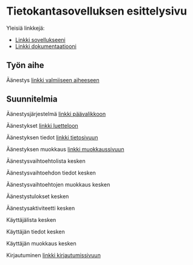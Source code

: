# Tietokantasovelluksen esittelysivu

Yleisiä linkkejä:

* [Linkki sovellukseeni](https://rikukali.users.cs.helsinki.fi/leiska)
* [Linkki dokumentaatiooni](https://github.com/rrrkkk/Tsoha-Bootstrap/blob/master/doc/dokumentaatio.pdf)

## Työn aihe

Äänestys [linkki valmiiseen aiheeseen](http://advancedkittenry.github.io/suunnittelu_ja_tyoymparisto/aiheet/Aanestys.html) 

## Suunnitelmia

Äänestysjärjestelmä [linkki päävalikkoon](https://rikukali.users.cs.helsinki.fi/leiska/)

Äänestykset [linkki luetteloon](https://rikukali.users.cs.helsinki.fi/leiska/vote)

Äänestyksen tiedot [linkki tietosivuun](https://rikukali.users.cs.helsinki.fi/leiska/vote/1)

Äänestyksen muokkaus [linkki muokkaussivuun](https://rikukali.users.cs.helsinki.fi/leiska/vote/edit/1)

Äänestysvaihtoehtolista kesken

Äänestysvaihtoehdon tiedot kesken

Äänestysvaihtoehtojen muokkaus kesken

Äänestystulokset kesken

Äänestysaktiviteetti kesken

Käyttäjälista kesken

Käyttäjän tiedot kesken

Käyttäjän muokkaus kesken

Kirjautuminen [linkki kirjautumissivuun](https://rikukali.users.cs.helsinki.fi/leiska/login)

